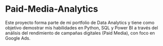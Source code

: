 # Paid-Media-Analytics
Este proyecto forma parte de mi portfolio de Data Analytics y tiene como objetivo demostrar mis habilidades en Python, SQL y Power BI a través del análisis del rendimiento de campañas digitales (Paid Media), con foco en Google Ads.
